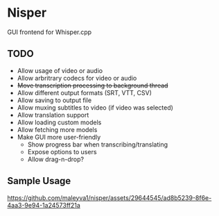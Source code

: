 # Nisper

GUI frontend for Whisper.cpp

## TODO

- Allow usage of video or audio
- Allow arbritrary codecs for video or audio
- ~~Move transcription processing to background thread~~
- Allow different output formats (SRT, VTT, CSV)
- Allow saving to output file
- Allow muxing subtitles to video (if video was selected)
- Allow translation support
- Allow loading custom models
- Allow fetching more models
- Make GUI more user-friendly
    - Show progress bar when transcribing/translating
    - Expose options to users
    - Allow drag-n-drop?


## Sample Usage

https://github.com/maleyva1/nisper/assets/29644545/ad8b5239-8f6e-4aa3-9e94-1a24573ff21a
